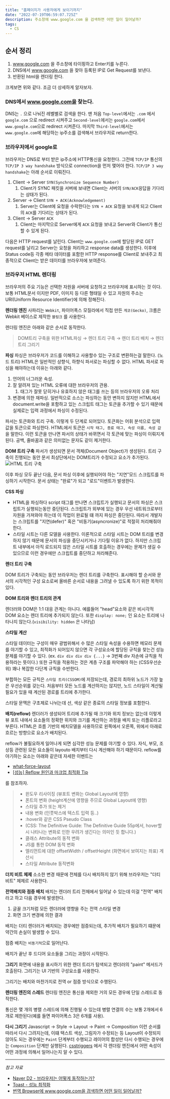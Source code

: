 ```yaml
---
title: "홈페이지가 사용자에게 보이기까지"
date: "2022-07-19T06:59:07.725Z"
description: 주소창에 www.google.com 을 검색하면 어떤 일이 일어날까?
tags:
  - CS
---
```


## 순서 정리

1. www.google.com 을 주소창에 타이핑하고 Enter키를 누른다.
2. DNS에서 www.google.com 을 찾아 등록된 IP로 Get Request를 보낸다.
3. 반환된 html을 렌더링 한다.

크게보면 위와 같다.
조금 더 상세하게 알자보자.

### DNS에서 www.google.com을 찾는다.

DNS는 `.` 으로 나눠진 레벨별로 검색을 한다.
맨 처음 `Top-level`에서는 `.com` 에서 `google.com` 으로 redirect 시켜주고
`Second-level`에서는 `google.com`에서 `www.google.com`으로 redirect 시켜준다.
마지막 `Third-level`에서는 `www.google.com`에 해당하는 ip주소를 검색해서 브라우저로 return한다.

### 브라우저에서 google로

브라우저는 DNS로 부터 받은 ip주소에 HTTP통신을 요청한다.
그전에 `TCP/IP` 통신의 `TCP/IP 3 way handshake` 방식으로 connection을 먼저 맻어야 한다.
`TCP/IP 3 way handshake`는 아래 순서로 이뤄진다.

1.  Client &rarr; Server `SYN(Synchronize Sequence Number)`
    1.  Client가 SYNC 패킷을 서버에 보내면 Client는 서버의 `SYN/ACK`응답을 기다리는 상태가 된다.
2.  Server &rarr; Client `SYN + ACK(Acknowledgement)`
    1.  Server는 Client에 요청을 수락한다는 `SYN + ACK` 요청을 보내게 되고 Client의 `ACK`를 기다리는 상태가 된다.
3.  Client &rarr; Server `ACK`
    1.  Client는 마지막으로 Server에게 `ACK` 요청을 보내고 Server와 Client가 통신할 수 있게 된다.

다음은 HTTP request를 날린다.
Client는 `www.google.com`에 할당된 IP로 GET request를 날리고
Server는 요청을 처리하고 response data를 생성한다.
이후에 Status code등 각종 메타 데이터를 포함한 HTTP response를 Client로 보내주고
최종적으로 Client는 받은 데이터를 브라우저에 보여준다.

### 브라우저 HTML 렌더링

브라우저의 주요 기능은 선택한 자원을 서버에 요청하고 브라우저에 표시하는 것 이다. 보통 HTML문서 이지만 PDF, 이미지 등 다른 형태일 수 있고 자원의 주소는 URI(Uniform Resource Identifier)에 의해 정해진다.

**렌더링 엔진**
사파리는 `Webkit`, 파이어폭스 모질라에서 직접 만든 `게코(Gecko)`, 크롬은 Webkit 베이스로 제작한 `블링크` 를 사용한다.

렌더링 엔진은 아래와 같은 순서로 동작한다.

> DOM트리 구축을 위한 HTML파싱 &rarr; 렌더 트리 구축 &rarr; 렌더 트리 배치 &rarr; 렌더 트리 그리기

**파싱**
파싱은 브라우저가 코드를 이해하고 사용할수 있는 구조로 변환하는걸 말한다. (노드 트리)
HTML은 일반적인 상향식, 하향식 파서로는 파싱할 수 없다.
HTML 파서로 파싱을 해야하는데 이유는 아래와 같다.

1. 언어의 너그러운 속성.
2. 잘 알려져 있는 HTML 오류에 대한 브라우저의 관용.
   1. 태그가 잘못 닫히거나 유효하지 않은 태그를 쓰는 등의 브라우저의 오류 처리
3. 변경에 의한 재파싱. 일반적으로 소스는 파싱하는 동안 변하지 않지만 HTML에서 document.write을 포함하고 있는 스크립트 태그는 토큰을 추가할 수 있기 때문에 실제로는 입력 과정에서 파싱이 수정된다.

파서는 토큰화와 트리 구축. 이렇게 두 단계로 되어있다.
토큰화는 어휘 분석으로 입력 값을 토큰으로 파싱한다. HTML에서 토큰은 `시작 태그, 종료 태그, 속성 이름, 속성 값` 을 말한다.
이런 토큰을 만나면 파서의 상태가 바뀌면서 각 토큰에 맞는 파싱이 이뤄지게 된다. 공백, 줄바꿈과 같은 의미없는 문자도 같이 제거한다.

**DOM 트리 구축**
파서가 생성되면 문서 객체(Document Object)가 생성된다. 트리 구축이 진행되는 동안 문서 최상단에서는 DOM트리가 수정되고 요소가 추가된다.
![HTML 트리 구축](https://d2.naver.com/content/images/2015/06/helloworld-59361-11.png)

이후 파싱 모두 끝난 다음, 문서 파싱 이후에 실행되어야 하는 "지연"모드 스크립트를 파싱하기 시작한다. 문서 상태는 "완료"가 되고 "로드"이벤트가 발생한다.

**CSS 파싱**

- HTML을 파싱하다 script 태그를 만나면 스크립트가 실행되고 문서의 파싱은 스크립트가 실행되는동안 중단된다.
  스크립트가 외부에 있는 경우 우선 네트워크로부터 자원을 가져와야 하는데 이 작업이 완료될 떄 까지 파싱은 중단된다.
  따라서 개발자는 스크립트를 "지연(defer)" 혹은 "비동기(asyncronize)"로 적절히 처리해줘야한다.
- 스타일 시트는 다른 모델을 사용한다.
  이론적으로 스타일 시트는 DOM 트리를 변경하지 않기 때문에 문서의 파싱을 중단시키거나 기다릴 이유가 없다.
  하지만 스크립트 내부에서 아직 로드되지 않은 스타일 시트를 호출하는 경우에는 문제가 생길 수 있으므로 이런 경우에만 스크립트를 중단하고 처리해준다.

**렌더 트리 구축**

DOM 트리가 구축되는 동안 브라우저는 렌더 트리를 구축한다. 표시해야 할 순서와 문서의 시각적인 구성 요소로써 올바른 순서로 내용을 그려낼 수 있도록 하기 위한 목적이 있다.

**DOM 트리와 렌더 트리의 관계**

렌더러와 DOM은 1:1 대응 관계는 아니다. 예를들어 "head"요소와 같은 비시각적 DOM 요소는 렌더 트리에 추가되지 않는다. 또한 `display: none;` 인 요소는 트리에 나타나지 않는다.(`visibility: hidden` 은 나타남)

**스타일 계산**

스타일 데이터는 구성이 매우 광범위해서 수 많은 스타일 속성을 수용하면 메모리 문제를 야기할 수 있고, 최적화가 되어있지 않으면 각 구성요소에 할당된 규칙을 찾는건 성능 문제를 야기할 수 있다. (ex. `div div div div {...}` &rarr; 3번째 div 자손에 규칙을 적용하라는 뜻이다.)
또한 규칙을 적용하는 것은 계층 구조를 파악해야 하는 (CSS우선순위) 꽤나 복잡한 다단계 규칙을 수반한다.

부합하는 모든 규칙은 `스타일 트리(CSSOM)`에 저장되는데, 경로의 최하위 노드가 가장 높은 우선순위를 갖는다. 처음부터 모든 노드를 계산하지는 않지만, 노드 스타일이 계산될 필요가 있을 때 계산된 경로를 트리에 추가한다.

스타일 문맥은 구초제로 나뉘는데 선, 색상 같은 종료의 스타일 정보를 포함한다.

**배치(reflow)**
렌더러가 생성되어 트리에 추가될 때 크기와 위치 정보는 없는데 이렇게 뷰 포트 내에서 요소들의 정확한 위치와 크기를 계산하는 과정을 배치 또는 리플로라고 부른다.
HTML은 흐름 기반의 배치모델을 사용하므로 왼쪽에서 오른쪽, 위에서 아래로 흐르는 방향으로 요소가 배치된다.

reflow가 불필요하게 일어나게 되면 심각한 성능 문제를 야기할 수 있다.
자식, 부모, 조상등 관련된 모든 요소들이 layouto 배치부터 다시 계산해야 하기 때문이다.
reflow를 야기하는 요소는 아래와 같은데 자세한 이벤트는

- [what-force-layout](https://gist.github.com/paulirish/5d52fb081b3570c81e3a)
- [[성능] Reflow 원인과 마크업 최적화 Tip](https://daumui.tistory.com/12)

를 참조하자.

> - 윈도우 리사이징 (뷰포트 변화는 Global Layout에 영향)
> - 폰트의 변화 (height계산에 영향을 주므로 Global Layout에 영향)
> - 스타일 추가 또는 제거
> - 내용 변화 (인풋박스에 텍스트 입력 등..)
> - :hover와 같은 CSS Pseudo Class
> - (CSS: The Definitive Guide: The Definitive Guide 55p에서, hover할 시 나타나는 변화로 인한 우려가 생긴다는 의미인 듯 합니다.)
> - 클래스 Attribute의 동적 변화
> - JS를 통한 DOM 동적 변화
> - 엘리먼트에 대한 offsetWidth / offsetHeight (화면에서 보여지는 좌표) 계산시
> - 스타일 Attribute 동적변화

**더치 비트 체제**
소소한 변경 때문에 전체를 다시 배치하지 않기 위해 브라우저는 "더티 비트" 체제르 사용한다.

**전역배치와 점증 배치**
배치는 렌더러 트리 전체에서 일어날 수 있는데 이걸 "전역" 배치라고 하고 다음 경우에 발생한다.

1. 글꼴 크기처럼 모든 렌더러에 영향을 주는 전역 스타일 변경
2. 화면 크기 변경에 의한 결과

배치는 더티 렌더러가 배치되는 경우에만 점증되는데, 추가적 배치가 필요하기 떄문에 약간의 손실이 발생할 수 있다.

점증 배치는 `비동기적`으로 일어난다.

배치가 끝난 후 드디어 요소들을 그리는 과정이 시작된다.

**그리기**
화면에 내용을 표시하기 위한 렌더 트리가 탐색되고 렌더러의 "paint" 메서드가 호출된다. 그리기는 UI 기반의 구성요소를 사용한다.

그리기는 배치와 마찬가지로 전역 or 점증 방식으로 수행된다.

**렌더링 엔진의 스레드**
렌더링 엔진은 통신을 제외한 거의 모든 경우에 단일 스레드로 동작한다.

통신은 몇 개의 병렬 스레드에 의해 진행될 수 있는데 병렬 연결의 수는 보통 2개에서 6개로 제한된다(예를 들면 파이어폭스 3은 6개를 사용).

**다시 그리기**
Javascript &rarr; Style &rarr; Layout &rarr; Paint &rarr; Composition
이런 순서를 따라서 다시 그려지는데, 이떄 택스트 색상, 그림자가 수정되는 등 Layout이 수정되지 않아도 되는 경우에는 `Paint` 단계부터 수행되고 레이어의 합성만 다시 수행되는 경우에는 `Composition` 단계만 실행된다.
[csstriggers](https://csstriggers.com/) 에서 각 렌더링 엔진에서 어떤 속성이 어떤 과정에 의해서 일어나는지 알 수 있다.

---

_참고 자료_

- [Naver D2 - 브라우저는 어떻게 동작하는가?](https://d2.naver.com/helloworld/59361)
- [Toast - 성능 최적화](https://ui.toast.com/fe-guide/ko_PERFORMANCE)
- [번역 Browser에 www.google.com을 검색하면 어떤 일이 일어날까?](https://devjin-blog.com/what-happen-browser-search/)

